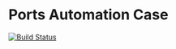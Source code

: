 # Ports Automation Case

[![Build Status](https://travis-ci.com/PHMark/ports-automation.svg?branch=main)](https://travis-ci.com/PHMark/ports-automation)